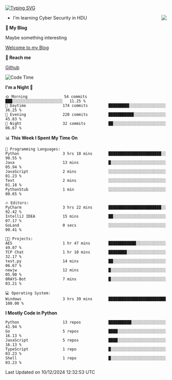 [![Typing SVG](https://readme-typing-svg.herokuapp.com?font=Fira+Code&pause=1000&random=false&width=450&height=60&lines=Hello+%F0%9F%91%8B%F0%9F%8F%BB;I'm+JBNRZ)](https://git.io/typing-svg)

<a href="#">
  <img align="right" src="https://github-readme-stats.vercel.app/api?username=JBNRZ&show_icons=true&bg_color=15,f2f7fd,E0EAFC" />
</a>

- I'm learning Cyber Security in HDU

 **🌱 My Blog**

Maybe something interesting

[Welcome to my Blog](https://jbnrz.com.cn/)

 **💬 Reach me** 

[Github](https://github.com/JBNRZ)


<!--START_SECTION:waka-->
![Code Time](http://img.shields.io/badge/Code%20Time-772%20hrs%2048%20mins-blue)

**I'm a Night 🦉** 

```text
🌞 Morning                54 commits          ███░░░░░░░░░░░░░░░░░░░░░░   11.25 % 
🌆 Daytime                174 commits         █████████░░░░░░░░░░░░░░░░   36.25 % 
🌃 Evening                220 commits         ███████████░░░░░░░░░░░░░░   45.83 % 
🌙 Night                  32 commits          ██░░░░░░░░░░░░░░░░░░░░░░░   06.67 % 
```


📊 **This Week I Spent My Time On** 

```text
💬 Programming Languages: 
Python                   3 hrs 18 mins       ███████████████████████░░   90.55 % 
Java                     13 mins             █░░░░░░░░░░░░░░░░░░░░░░░░   05.94 % 
JavaScript               2 mins              ░░░░░░░░░░░░░░░░░░░░░░░░░   01.23 % 
Text                     2 mins              ░░░░░░░░░░░░░░░░░░░░░░░░░   01.18 % 
PythonStub               1 min               ░░░░░░░░░░░░░░░░░░░░░░░░░   00.65 % 

🔥 Editors: 
PyCharm                  3 hrs 22 mins       ███████████████████████░░   92.42 % 
IntelliJ IDEA            15 mins             ██░░░░░░░░░░░░░░░░░░░░░░░   07.17 % 
GoLand                   0 secs              ░░░░░░░░░░░░░░░░░░░░░░░░░   00.41 % 

🐱‍💻 Projects: 
AES                      1 hr 47 mins        ████████████░░░░░░░░░░░░░   49.07 % 
TCP Chat                 1 hr 10 mins        ████████░░░░░░░░░░░░░░░░░   32.17 % 
test.py                  14 mins             ██░░░░░░░░░░░░░░░░░░░░░░░   06.67 % 
newjw                    12 mins             █░░░░░░░░░░░░░░░░░░░░░░░░   05.90 % 
0RAYS-Bot                7 mins              █░░░░░░░░░░░░░░░░░░░░░░░░   03.21 % 

💻 Operating System: 
Windows                  3 hrs 39 mins       █████████████████████████   100.00 % 
```

**I Mostly Code in Python** 

```text
Python                   13 repos            ██████████░░░░░░░░░░░░░░░   41.94 % 
Go                       5 repos             ████░░░░░░░░░░░░░░░░░░░░░   16.13 % 
JavaScript               5 repos             ████░░░░░░░░░░░░░░░░░░░░░   16.13 % 
TypeScript               1 repo              █░░░░░░░░░░░░░░░░░░░░░░░░   03.23 % 
Shell                    1 repo              █░░░░░░░░░░░░░░░░░░░░░░░░   03.23 % 
```




 Last Updated on 10/12/2024 12:32:53 UTC
<!--END_SECTION:waka-->
